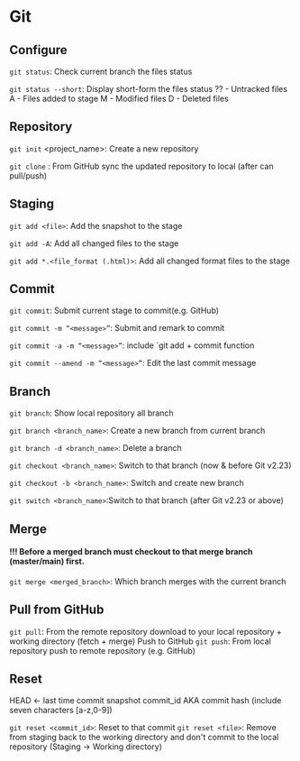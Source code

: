 # Git

## Configure
<!-- `git <command> -help: Check the command how to use and have what options

`git --version: Check if you have which version of PC Git is installed

`git --global user.name “<name>”: Config the edit user name
`git --global user.email “<email>”: Config the edit user email -->

`git status`: Check current branch the files status

`git status --short`: Display short-form the files status
?? - Untracked files
A - Files added to stage
M - Modified files
D - Deleted files


## Repository
`git init` <project_name>: Create a new repository

`git clone` <URL>: From GitHub sync the updated repository to local (after can pull/push)
<!-- `git clone` <URL> <folder_name>: Clone GitHub repository to local add named the folder -->


## Staging
`git add <file>`: Add the snapshot to the stage

`git add -A`: Add all changed files to the stage

<!-- `git add .: Add currently all changed files to the stage -->

`git add *.<file_format (.html)>`: Add all changed format files to the stage


## Commit
`git commit`: Submit current stage to commit(e.g. GitHub)

`git commit -m “<message>”`: Submit and remark to commit

`git commit -a -m “<message>”`: include `git add + commit function

`git commit --amend -m “<message>”`: Edit the last commit message

<!-- `git log: Display the commit log
`git log --oneline: Display each commit with ID(commit hash) in one-line -->


## Branch 
`git branch`: Show local repository all branch

`git branch <branch_name>`: Create a new branch from current branch

`git branch -d <branch_name>`: Delete a branch
<!-- `git branch -a: Show local repository + remote repository all branch
`git branch -r: Show only remote repository of branch -->

`git checkout <branch_name>`: Switch to that branch (now & before Git v2.23)

`git checkout -b <branch_name>`: Switch and create new branch

`git switch <branch_name>`:Switch to that branch (after Git v2.23 or above)


## Merge
#### !!! Before a merged branch must checkout to that merge branch (master/main) first.
`git merge <merged_branch>`: Which branch merges with the current branch


<!-- ## Rebase
`git rebase <branch>: Base on which branch continue edit -->


<!-- ## Remote for GitHub
`git remote -v: Display the remote repository name

`git remote rename <current_name> <new_name>: Change the new remote name

`git remote add <repository_name (origin)> <URL>:  -->


## Pull from GitHub
<!-- `git fetch
`git fetch [origin]: From remote repository download to local repository
`git merge: From local repository merge to working directory -->

`git pull`: From the remote repository download to your local repository + working directory (fetch + merge)
Push to GitHub
`git push`: From local repository push to remote repository (e.g. GitHub)


## Reset
HEAD <- last time commit snapshot
commit_id AKA commit hash (include seven characters [a-z,0-9])

<!-- `git revert HEAD: Make a new snapshot commit, revert the last change commit data (Local repository)
`git revert HEAD --no-edit: Skip add commit message use default revert message -->

`git reset <commit_id>`: Reset to that commit
`git reset <file>`: Remove from staging back to the working directory and don't commit to the local repository (Staging -> Working directory)
<!-- `git reset --soft HEAD~1: 	Remove the local repository commit snapshot (Local repository)
`git reset HEAD~1: 		Cancel the `git commit + `git add (Local repository + Staging)
`git reset --hard HEAD~1: 	Cancel the `git commit + `git add (Local repository + Staging + Working directory) -->